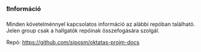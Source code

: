 ### ❗Információ

Minden követelménnyel kapcsolatos információ az alábbi repóban található. Jelen group csak a hallgatók repóinak összefogására szolgál.

Repó: https://github.com/siposm/oktatas-projm-docs
